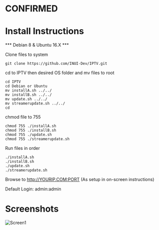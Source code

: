# CONFIRMED

# Install Instructions

*** Debian 8 & Ubuntu 16.X ***

Clone files to system
~~~~
git clone https://github.com/INUI-Dev/IPTV.git
~~~~

cd to IPTV then desired OS folder and mv files to root
~~~~
cd IPTV
cd Debian or Ubuntu
mv installA.sh ../../
mv installB.sh ../../
mv update.sh ../../ 
mv streamerupdate.sh ../../
cd
~~~~

chmod file to 755
~~~~
chmod 755 ./installA.sh 
chmod 755 ./installB.sh 
chmod 755 ./update.sh 
chmod 755 ./streamerupdate.sh 
~~~~

Run files in order
~~~~
./installA.sh 
./installB.sh 
./update.sh 
./streamerupdate.sh 
~~~~

Browse to http://YOURIP.COM:PORT (As setup in on-screen instructions) 

Default Login: admin:admin

# Screenshots
![Screen1](https://i.imgur.com/FUlJNo0.png)
